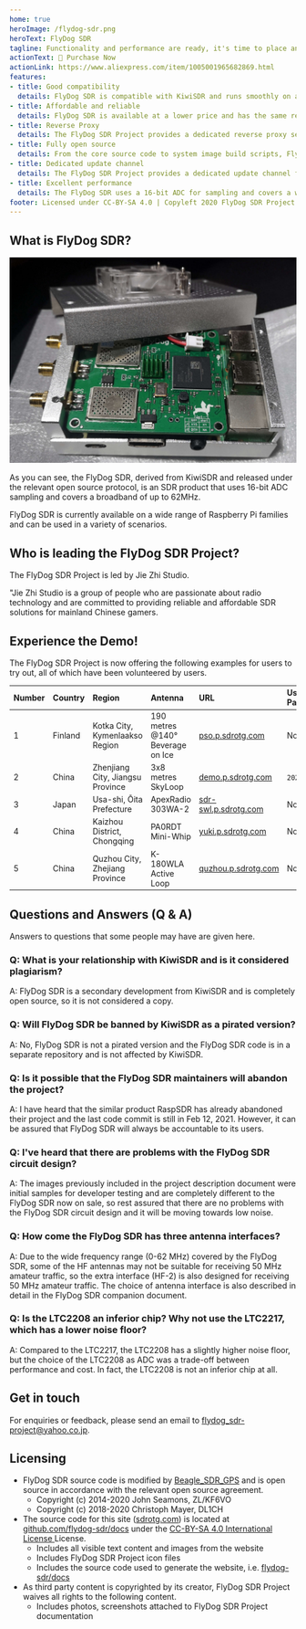 ```yaml
---
home: true
heroImage: /flydog-sdr.png
heroText: FlyDog SDR
tagline: Functionality and performance are ready, it's time to place an order.
actionText: 🛒 Purchase Now
actionLink: https://www.aliexpress.com/item/1005001965682869.html
features:
- title: Good compatibility
  details: FlyDog SDR is compatible with KiwiSDR and runs smoothly on a wide range of Raspberry Pi ARM based computer..
- title: Affordable and reliable
  details: FlyDog SDR is available at a lower price and has the same reliability as KiwiSDR.
- title: Reverse Proxy
  details: The FlyDog SDR Project provides a dedicated reverse proxy server for external access to FlyDog SDR through the intranet and is configured with Content Delivery Network global acceleration.
- title: Fully open source
  details: From the core source code to system image build scripts, FlyDog SDR code is completely open source, leaving no backdoors.
- title: Dedicated update channel
  details: The FlyDog SDR Project provides a dedicated update channel for FlyDog SDR, which is tested multiple times before release to ensure availability.
- title: Excellent performance
  details: The FlyDog SDR uses a 16-bit ADC for sampling and covers a wide bandwidth of up to 62 MHz, giving performance comparable to KiwiSDR.
footer: Licensed under CC-BY-SA 4.0 | Copyleft 2020 FlyDog SDR Project
---
```


## What is FlyDog SDR?

![FlyDog SDR sample](/sample.jpg "FlyDog SDR sample")

As you can see, the FlyDog SDR, derived from KiwiSDR and released under the relevant open source protocol, is an SDR product that uses 16-bit ADC sampling and covers a broadband of up to 62MHz.

FlyDog SDR is currently available on a wide range of Raspberry Pi families and can be used in a variety of scenarios.

## Who is leading the FlyDog SDR Project?

The FlyDog SDR Project is led by Jie Zhi Studio.

"Jie Zhi Studio is a group of people who are passionate about radio technology and are committed to providing reliable and affordable SDR solutions for mainland Chinese gamers.

## Experience the Demo!

The FlyDog SDR Project is now offering the following examples for users to try out, all of which have been volunteered by users.

| Number | Country | Region | Antenna | URL | User Password |
| :--- | :--- | :--- | :--- | :--- | :--- |
| 1 | Finland | Kotka City, Kymenlaakso Region | 190 metres @140° Beverage on Ice | [pso.p.sdrotg.com](http://pso.p.sdrotg.com/) | None |
| 2 | China | Zhenjiang City, Jiangsu Province | 3x8 metres SkyLoop | [demo.p.sdrotg.com](http://demo.p.sdrotg.com/) | `2020` |
| 3 | Japan | Usa-shi, Ōita Prefecture | ApexRadio 303WA-2 | [sdr-swl.p.sdrotg.com](http://sdr-swl.p.sdrotg.com/) | None |
| 4 | China | Kaizhou District, Chongqing | PA0RDT Mini-Whip | [yuki.p.sdrotg.com](http://yuki.p.sdrotg.com/) | None |
| 5 | China | Quzhou City, Zhejiang Province | K-180WLA Active Loop | [quzhou.p.sdrotg.com](http://quzhou.p.sdrotg.com/) | None |

## Questions and Answers (Q & A)

Answers to questions that some people may have are given here.

### Q: What is your relationship with KiwiSDR and is it considered plagiarism?

A: FlyDog SDR is a secondary development from KiwiSDR and is completely open source, so it is not considered a copy.

### Q: Will FlyDog SDR be banned by KiwiSDR as a pirated version?

A: No, FlyDog SDR is not a pirated version and the FlyDog SDR code is in a separate repository and is not affected by KiwiSDR.

### Q: Is it possible that the FlyDog SDR maintainers will abandon the project?

A: I have heard that the similar product RaspSDR has already abandoned their project and the last code commit is still in Feb 12, 2021. However, it can be assured that FlyDog SDR will always be accountable to its users.

### Q: I've heard that there are problems with the FlyDog SDR circuit design?

A: The images previously included in the project description document were initial samples for developer testing and are completely different to the FlyDog SDR now on sale, so rest assured that there are no problems with the FlyDog SDR circuit design and it will be moving towards low noise.

### Q: How come the FlyDog SDR has three antenna interfaces?

A: Due to the wide frequency range (0-62 MHz) covered by the FlyDog SDR, some of the HF antennas may not be suitable for receiving 50 MHz amateur traffic, so the extra interface (HF-2) is also designed for receiving 50 MHz amateur traffic. The choice of antenna interface is also described in detail in the FlyDog SDR companion document.

### Q: Is the LTC2208 an inferior chip? Why not use the LTC2217, which has a lower noise floor?

A: Compared to the LTC2217, the LTC2208 has a slightly higher noise floor, but the choice of the LTC2208 as ADC was a trade-off between performance and cost. In fact, the LTC2208 is not an inferior chip at all.

## Get in touch

For enquiries or feedback, please send an email to [flydog_sdr-project@yahoo.co.jp](mailto:flydog_sdr-project@yahoo.co.jp).

## Licensing

 - FlyDog SDR source code is modified by [Beagle_SDR_GPS](https://github.com/jks-prv/Beagle_SDR_GPS) and is open source in accordance with the relevant open source agreement.
    * Copyright (c) 2014-2020 John Seamons, ZL/KF6VO
    * Copyright (c) 2018-2020 Christoph Mayer, DL1CH
 - The source code for this site ([sdrotg.com](https://sdrotg.com)) is located at [github.com/flydog-sdr/docs](https://github.com/flydog-sdr/docs) under the [CC-BY-SA 4.0 International License ](https://creativecommons.org/licenses/by/4.0/deed.zh) License.
    * Includes all visible text content and images from the website
    * Includes FlyDog SDR Project icon files
    * Includes the source code used to generate the website, i.e. [flydog-sdr/docs](https://github.com/flydog-sdr/docs)
 - As third party content is copyrighted by its creator, FlyDog SDR Project waives all rights to the following content.
    * Includes photos, screenshots attached to FlyDog SDR Project documentation
